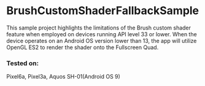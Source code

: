 # BrushCustomShaderFallbackSample
This sample project highlights the limitations of the Brush custom shader feature when employed on devices running API level 33 or lower. When the device operates on an Android OS version lower than 13, the app will utilize OpenGL ES2 to render the shader onto the Fullscreen Quad.<br>

### Tested on:
Pixel6a, Pixel3a, Aquos SH-01(Android OS 9)

